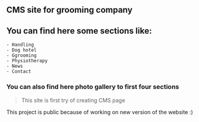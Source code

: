 ## CMS site for grooming company 

## You can find here some sections like:

    - Handling
    - Dog hotel
    - Ggrooming
    - Physiotherapy
    - News
    - Contact
    
### You can also find here photo gallery to first four sections

> This site is first try of creating CMS page

This project is public because of working on new version of the website :)
